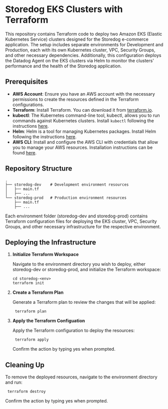 # Storedog EKS Clusters with Terraform

This repository contains Terraform code to deploy two Amazon EKS (Elastic Kubernetes Service) clusters designed for the Storedog e-commerce application. The setup includes separate environments for Development and Production, each with its own Kubernetes cluster, VPC, Security Groups, and other necessary dependencies. Additionally, this configuration deploys the Datadog Agent on the EKS clusters via Helm to monitor the clusters' performance and the health of the Storedog application.

## Prerequisites

- **AWS Account**: Ensure you have an AWS account with the necessary permissions to create the resources defined in the Terraform configurations.
- **Terraform**: Install Terraform. You can download it from [terraform.io](https://www.terraform.io/downloads.html).
- **kubectl**: The Kubernetes command-line tool, kubectl, allows you to run commands against Kubernetes clusters. Install `kubectl` following the instructions [here](https://kubernetes.io/docs/tasks/tools/).
- **Helm**: Helm is a tool for managing Kubernetes packages. Install Helm following the instructions [here](https://helm.sh/docs/intro/install/).
- **AWS CLI**: Install and configure the AWS CLI with credentials that allow you to manage your AWS resources. Installation instructions can be found [here](https://aws.amazon.com/cli/).

## Repository Structure
```
.
├── storedog-dev    # Development environment resources
│   ├── main.tf
│   ├── ...
└── storedog-prod   # Production environment resources
    ├── main.tf
    ├── ...
```

Each environment folder (storedog-dev and storedog-prod) contains Terraform configuration files for deploying the EKS cluster, VPC, Security Groups, and other necessary infrastructure for the respective environment.

## Deploying the Infrastructure

 1. **Initialize Terraform Workspace**
   
    Navigate to the environment directory you wish to deploy, either storedog-dev or storedog-prod, and initialize the Terraform workspace:

      ```
    cd storedog-<env>
     terraform init
    ```

2. **Create a Terraform Plan**
   
   Generate a Terraform plan to review the changes that will be applied:

   ```
    terraform plan
   ```

3. **Apply the Terraform Configuation**
   
   Apply the Terraform configuration to deploy the resources:

   ```
    terraform apply
   ```

   Confirm the action by typing yes when prompted.

## Cleaning Up

To remove the deployed resources, navigate to the environment directory and run:


   ```
    terraform destroy
   ```

Confirm the action by typing yes when prompted.